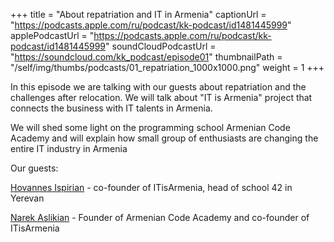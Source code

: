 +++
title = "About repatriation and IT in Armenia"
captionUrl = "https://podcasts.apple.com/ru/podcast/kk-podcast/id1481445999"
applePodcastUrl = "https://podcasts.apple.com/ru/podcast/kk-podcast/id1481445999"
soundCloudPodcastUrl = "https://soundcloud.com/kk_podcast/episode01"
thumbnailPath = "/self/img/thumbs/podcasts/01_repatriation_1000x1000.png"
weight = 1
+++

In this episode we are talking with our guests about repatriation and the 
challenges after relocation. 
We will talk about "IT is Armenia" project that connects the business with
IT talents in Armenia. 

We will shed some light on the programming school Armenian Code Academy
and will explain how small group of enthusiasts are changing the entire
IT industry in Armenia

Our guests:

[Hovannes Ispirian](https://www.linkedin.com/in/ispiryan/) - co-founder of ITisArmenia, head of school 42 in Yerevan 

[Narek Aslikian](https://www.linkedin.com/in/aslikyan/) - Founder of Armenian Code Academy and co-founder of ITisArmenia

